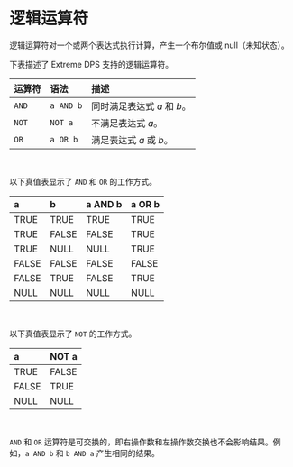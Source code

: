 # 逻辑运算符

逻辑运算符对一个或两个表达式执行计算，产生一个布尔值或 null（未知状态）。

下表描述了 Extreme DPS 支持的逻辑运算符。

| 运算符 | 语法 | 描述 |
| :- | :- | :- |
| `AND` | `a AND b` | 同时满足表达式 *a* 和 *b*。 |
| `NOT` | `NOT a` | 不满足表达式 *a*。 |
| `OR` | `a OR b` | 满足表达式 *a* 或 *b*。 |

<br/>

以下真值表显示了 `AND` 和 `OR` 的工作方式。

| a | b | a AND b | a OR b |
| :- | :- | :- | :- |
| TRUE | TRUE | TRUE | TRUE |
| TRUE | FALSE | FALSE | TRUE |
| TRUE | NULL | NULL | TRUE |
| FALSE | FALSE | FALSE | FALSE |
| FALSE | TRUE | FALSE | TRUE |
| NULL | NULL | NULL | NULL |

<br/>

以下真值表显示了 `NOT` 的工作方式。

| a | NOT a |
| :- | :- |
| TRUE | FALSE |
| FALSE | TRUE |
| NULL | NULL |

<br/>

`AND` 和 `OR` 运算符是可交换的，即右操作数和左操作数交换也不会影响结果。例如，`a AND b` 和 `b AND a` 产生相同的结果。
